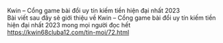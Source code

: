 Kwin – Cổng game bài đổi uy tín kiếm tiền hiện đại nhất 2023	
Bài viết sau đây sẽ giới thiệu về Kwin – Cổng game bài đổi uy tín kiếm tiền hiện đại nhất 2023 mong mọi người đọc hết	
https://kwin68cluba12.com/tin-moi/72.html
